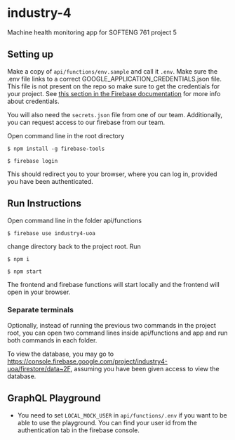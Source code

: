 # industry-4

Machine health monitoring app for SOFTENG 761 project 5

## Setting up

Make a copy of `api/functions/env.sample` and call it `.env`. Make sure the .env file links to a correct GOOGLE_APPLICATION_CREDENTIALS.json file. This file is not present on the repo so make sure to get the credentials for your project. See [this section in the Firebase documentation](https://firebase.google.com/docs/admin/setup#initialize-sdk) for more info about credentials.

You will also need the `secrets.json` file from one of our team. Additionally, you can request access to our firebase from our team.

Open command line in the root directory

`$ npm install -g firebase-tools`

`$ firebase login`

This should redirect you to your browser, where you can log in, provided you have been authenticated.

## Run Instructions

Open command line in the folder api/functions

`$ firebase use industry4-uoa`

change directory back to the project root. Run

`$ npm i`

`$ npm start`

The frontend and firebase functions will start locally and the frontend will open in your browser.

### Separate terminals

Optionally, instead of running the previous two commands in the project root, you can open two command lines inside api/functions and app and run both commands in each folder.

To view the database, you may go to https://console.firebase.google.com/project/industry4-uoa/firestore/data~2F, assuming you have been given access to view the database.

## GraphQL Playground

- You need to set `LOCAL_MOCK_USER` in `api/functions/.env` if you want to be able to use the playground. You can find your user id from the authentication tab in the firebase console.
